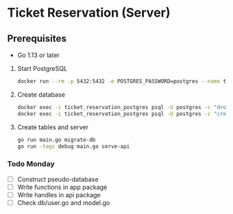 # Ticket Reservation (Server)

## Prerequisites

- Go 1.13 or later

1. Start PostgreSQL

   ```sh
   docker run --rm -p 5432:5432 -e POSTGRES_PASSWORD=postgres --name ticket_reservation_postgres postgres:12-alpine
   ```

2. Create database

   ```sh
   docker exec -i ticket_reservation_postgres psql -U postgres -c "drop database if exists ticket_reservation" &&
   docker exec -i ticket_reservation_postgres psql -U postgres -c "create database ticket_reservation"
   ```

3. Create tables and server

   ```sh
   go run main.go migrate-db
   go run -tags debug main.go serve-api
   ```

### Todo Monday
- [ ] Construct pseudo-database
- [ ] Write functions in app package
- [ ] Write handles in api package
- [ ] Check db/user.go and model.go